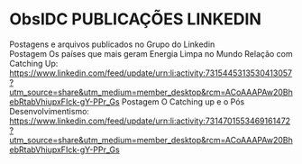 # ObsIDC PUBLICAÇÕES LINKEDIN
Postagens e arquivos publicados no Grupo do Linkedin                                                  
Postagem Os países que mais geram Energia Limpa no Mundo Relação com Catching Up:                                      
https://www.linkedin.com/feed/update/urn:li:activity:7315445313530413057?utm_source=share&utm_medium=member_desktop&rcm=ACoAAAPAw20BhebRtabVhiupxFIck-gY-PPr_Gs
Postagem O Catching up e o Pós Desenvolvimentismo: 
https://www.linkedin.com/feed/update/urn:li:activity:7314701553469161472?utm_source=share&utm_medium=member_desktop&rcm=ACoAAAPAw20BhebRtabVhiupxFIck-gY-PPr_Gs
